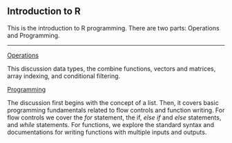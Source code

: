 ## Introduction to R
This is the introduction to R programming. There are two parts: Operations and Programming.

---

<a href="https://nicholas-sim.github.io/ANL501-Data-Visualisation-and-Storytelling/seminar_1/operations">  Operations </a>

This discussion data types, the combine functions, vectors and matrices, array indexing, and conditional filtering.

<a href="https://nicholas-sim.github.io/ANL501-Data-Visualisation-and-Storytelling/seminar_1/programming">  Programming </a>

The discussion first begins with the concept of a list. Then, it covers basic programming fundamentals related to flow controls and function writing. For flow controls we cover the _for_ statement, the if, _else if_ and _else_ statements, and _while_ statements. For functions, we explore the standard syntax and documentations for writing functions with multiple inputs and outputs.
